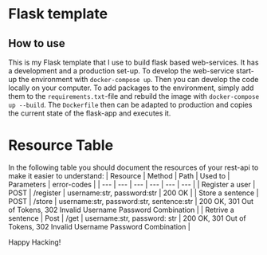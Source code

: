 # Flask template

## How to use
This is my Flask template that I use to build flask based web-services. It has a development and a production set-up. To develop the web-service start-up the environment with `docker-compose up`. Then you can develop the code locally on your computer. To add packages to the environment, simply add them to the `requirements.txt`-file and rebuild the image with `docker-compose up --build`. The `Dockerfile` then can be adapted to production and copies the current state of the flask-app and executes it. 

# Resource Table
In the following table you should document the resources of your rest-api to make it easier to understand:
| Resource | Method | Path | Used to | Parameters | error-codes |
| --- | --- | --- | --- | --- | --- |
| Register a user | POST | /register | username:str, password:str | 200 OK | 
| Store a sentence | POST | /store | username:str, password:str, sentence:str | 200 OK, 301 Out of Tokens, 302 Invalid Username Password Combination |
| Retrive a sentence | Post | /get | username:str, password: str | 200 OK, 301 Out of Tokens, 302 Invalid Username Password Combination |

Happy Hacking!
